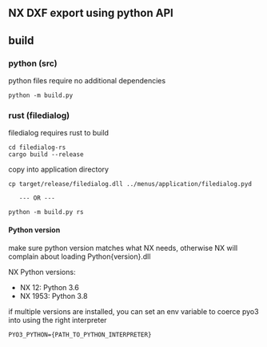 ## NX DXF export using python API

## build

### python (src)
python files require no additional dependencies

```
python -m build.py
```

### rust (filedialog)

filedialog requires rust to build
```
cd filedialog-rs
cargo build --release
```

copy into application directory
```
cp target/release/filedialog.dll ../menus/application/filedialog.pyd

   --- OR ---

python -m build.py rs
```

#### Python version
make sure python version matches what NX needs, otherwise NX will complain about loading Python{version}.dll

NX Python versions:
- NX 12: Python 3.6
- NX 1953: Python 3.8

if multiple versions are installed, you can set an env variable to coerce pyo3 into using the right interpreter
```
PYO3_PYTHON={PATH_TO_PYTHON_INTERPRETER}
```
